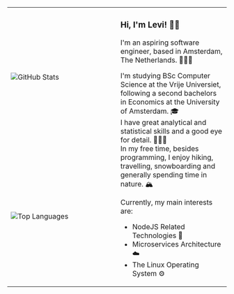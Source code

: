 <table>
  <tr>
    <td>
      <div>
        <picture>
          <source srcset="https://github-readme-stats.vercel.app/api?username=leviszaboo&show_icons=true&theme=transparent&hide_border=true&text_color=fffbf3&title_color=ec9d00&icon_color=ec9d00" media="(prefers-color-scheme: dark)" />
          <source srcset="https://github-readme-stats.vercel.app/api?username=leviszaboo&show_icons=true&theme=transparent&hide_border=true&text_color=120c00&title_color=ec9d00&icon_color=ec9d00" media="(prefers-color-scheme: light)" />
          <img src="https://github-readme-stats.vercel.app/api?username=leviszaboo&show_icons=true&theme=transparent&hide_border=true" alt="GitHub Stats" />
        </picture>
      </div>
    </td>
    <td rowspan="2" width="50%" valign="top">
      <h3>Hi, I'm Levi! 🥷🏻</h3>
      <p>I'm an aspiring software engineer, based in Amsterdam, The Netherlands. 👨🏻‍💻</p>
      <p>
        I'm studying BSc Computer Science at the Vrije Universiet, following a second bachelors in Economics at the University of Amsterdam. 🎓 <br>
        I have great analytical and statistical skills and a good eye for detail. ☝🏻🤓 <br>
        In my free time, besides programming, I enjoy hiking, travelling, snowboarding and generally spending time in nature. 🏔️
      </p>
      <p>Currently, my main interests are:</p>
      <ul>
        <li>
          NodeJS Related Technologies 🔰
        </li>
        <li>
          Microservices Architecture ☁️
        </li>
        <li>
          The Linux Operating System ⚙️
        </li>
      </ul>
    </td>
  </tr>
  <tr>
    <td>
       <picture>
          <source srcset="https://github-readme-stats.vercel.app/api/top-langs/?username=leviszaboo&layout=compact&langs_count=8&theme=transparent&hide_border=true&text_color=fffbf3&title_color=fffbf3" media="(prefers-color-scheme: dark)" />
          <source srcset="https://github-readme-stats.vercel.app/api/top-langs/?username=leviszaboo&layout=compact&langs_count=8&theme=transparent&hide_border=true&text_color=120c00&title_color=120c00" media="(prefers-color-scheme: light)" />
          <img src="https://github-readme-stats.vercel.app/api/top-langs/?username=leviszaboo&layout=compact&langs_count=8&theme=transparent&hide_border=true" alt="Top Languages" />
        </picture>
    </td>
  </tr>
</table>
